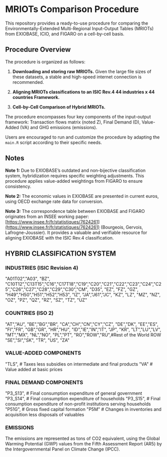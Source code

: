 # MRIOTs Comparison Procedure

This repository provides a ready-to-use procedure for comparing the Environmentally-Extended Multi-Regional Input-Output Tables (MRIOTs) from EXIOBASE, ICIO, and FIGARO on a cell-by-cell basis.

## Procedure Overview

The procedure is organized as follows:

1) **Downloading and storing raw MRIOTs.** Given the large file sizes of these datasets, a stable and high-speed internet connection is recommended.

2) **Aligning MRIOTs classifications to an ISIC Rev.4 44 industries x 44 countries Framework.**

3) **Cell-by-Cell Comparison of Hybrid MRIOTs.**

The procedure encompasses four key components of the input-output framework: Transaction flows matrix (noted Z), Final Demand (D), Value-Added (VA) and GHG emissions (emissions).

Users are encouraged to run and customize the procedure by adapting the `main.R` script according to their specific needs.

## Notes

**Note 1:** Due to EXIOBASE’s outdated and non-bijective classification system, hybridization requires specific weighting adjustments. This procedure applies value-added weightings from FIGARO to ensure consistency.

**Note 2:** The economic values in EXIOBASE are presented in current euros, using OECD exchange rate data for conversion.

**Note 3:** The correspondence table between EXIOBASE and FIGARO originates from an INSEE working paper:
[https://www.insee.fr/fr/statistiques/7624261](https://www.insee.fr/fr/statistiques/7624261) (Bourgeois, Gervois, Lafrogne-Joussier).
It provides a valuable and verifiable resource for aligning EXIOBASE with the ISIC Rev.4 classification.

## HYBRID CLASSIFICATION SYSTEM

### INDUSTRIES (ISIC Revision 4)

"A01T02","A03",
"BZ",
"C10T12","C13T15","C16","C17T18","C19","C20","C21","C22","C23","C24","C25","C26","C27","C28","C29","C30","CM",
"D35",
"EZ",
"FZ",
"GZ",
"H49","H50","H51","H52","H53",
"IZ",
"JA","J61","JC",
"KZ",
"LZ",
"MZ",
"NZ",
"OZ",
"PZ",
"QZ",
"RZ",
"SZ",
"TZ",
"UZ"

### COUNTRIES (ISO 2)

"AT","AU",
"BE","BG","BR",
"CA","CH","CN","CY","CZ",
"DE","DK",
"EE","ES",
"FI","FR",
"GB","GR",
"HR","HU",
"ID","IE","IN","IT",
"JP",
"KR",
"LT","LU","LV",
"MT","MX",
"NL","NO",
"PL","PT",
"RO","ROW","RU",#Rest of the World ROW
"SE","SI","SK",
"TR",
"US",
"ZA"

### VALUE-ADDED COMPONENTS

"TLS", # Taxes less subsidies on intermediate and final products
"VA"   # Value added at basic prices

### FINAL DEMAND COMPONENTS

"P3_S13", # Final consumption expenditure of general government
"P3_S14", # Final consumption expenditure of households
"P3_S15", # Final consumption expenditure of non-profit institutions serving households
"P51G",   # Gross fixed capital formation
"P5M"     # Changes in inventories and acquisition less disposals of valuables

### EMISSIONS

The emissions are represented as tons of CO2 equivalent, using the Global Warming Potential (GWP) values from the Fifth Assessment Report (AR5) by the Intergovernmental Panel on Climate Change (IPCC).
